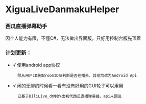 # XiguaLiveDanmakuHelper
### 西瓜直播弹幕助手

因个人能力有限，不懂C#，无法做出界面版，只好用控制台版先顶着

### 计划更新：
+ √ 使用android app协议

        除从用户ID获取roomID及判断是否在播外，其他均改为Android Api
- √ 闲的无聊的时候看一看有没有好用的GUI轮子可以用用

        已基于BiliLive_dm制作出初代西瓜直播弹幕姬，api未跟进

